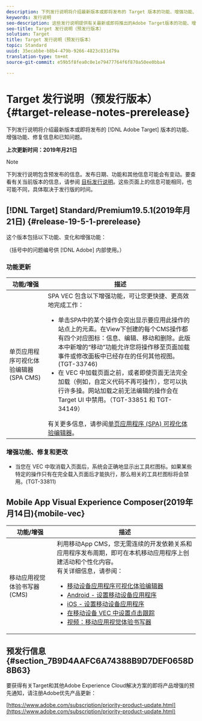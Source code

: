 ```yaml
---
description: 下列发行说明将介绍最新版本或即将发布的 Target 版本的功能、增强功能、修复信息和已知问题。
keywords: 发行说明
seo-description: 这些发行说明提供有关最新或即将推出的Adobe Target版本的功能、增强、修复和已知问题的信息
seo-title: Target 发行说明（预发行版本）
solution: Target
title: Target 发行说明（预发行版本）
topic: Standard
uuid: 35ecabbe-b8b4-479b-9266-4823c831d79a
translation-type: tm+mt
source-git-commit: e59b5f8fea0c0e1e79477764f6f870a50ee0bba4

---
```



# Target 发行说明（预发行版本）{#target-release-notes-prerelease}

下列发行说明将介绍最新版本或即将发布的 [!DNL Adobe Target] 版本的功能、增强功能、修复信息和已知问题。

**上次更新时间：2019年月21日**

>[!NOTE]
>
>下列发行说明包含预发布的信息。发布日期、功能和其他信息可能会有变动。要查看有关当前版本的信息，请参阅 [目标发行说明](release-notes.md)。这些页面上的信息可能相同，也可能不同，具体取决于发行版的时间。

## [!DNL Target] Standard/Premium19.5.1(2019年月21日) {#release-19-5-1-prerelease}

这个版本包括以下功能、变化和增强功能：

（括号中的问题编号供 [!DNL Adobe] 内部使用。）

### 功能更新

| 功能/增强 | 描述 |
| --- | --- |
| 单页应用程序可视化体验编辑器(SPA CMS) | SPA VEC 包含以下增强功能，可让您更快捷、更高效地完成工作：<ul><li>单击SPA中的某个操作会突出显示要应用此操作的站点上的元素。在View下创建的每个CMS操作都有四个对应图标：信息、编辑、移动和删除。此版本中新增的“移动”功能允许您将操作移至页面加载事件或修改面板中已经存在的任何其他视图。(TGT-33746)</li><li>在 VEC 中加载页面之前，或者即使页面无法完全加载（例如，自定义代码不再可操作），您可以执行许多操。网站加载之前无法编辑的操作会在 Target UI 中禁用。（TGT-33851 和 TGT-34149）</li></ul>有关更多信息，请参阅[单页应用程序 (SPA) 可视化体验编辑器](/help/c-experiences/spa-visual-experience-composer.md)。 |

### 增强功能、修复和更改

* 当您在 VEC 中取消载入页面后，系统会正确地显示出工具栏图标。如果某些特定的操作只有在完全载入页面后才能执行，那么相关的工具栏图标将会禁用。(TGT-33811)

## Mobile App Visual Experience Composer(2019年月14日){mobile-vec}

| 功能/增强 | 描述 |
| --- | --- |
| 移动应用视觉体验书写器(CMS) | 利用移动App CMS，您无需连续的开发依赖关系和应用程序发布周期，即可在本机移动应用程序上创建活动和个性化内容。<br>有关详细信息，请参阅：<ul><li>[移动设备应用程序可视化体验编辑器](/help/c-target-mobile-app/c-mobile-visual-experience-composer/mobile-visual-experience-composer.md)</li><li>[Android - 设置移动设备应用程序](/help/c-target-mobile-app/c-mobile-visual-experience-composer/mobile-visual-experience-composer-android.md)</li><li>[iOS - 设置移动设备应用程序](/help/c-target-mobile-app/c-mobile-visual-experience-composer/mobile-visual-experience-composer-ios.md)</li><li>[在移动设备 VEC 中设置点击跟踪](/help/c-target-mobile-app/c-mobile-visual-experience-composer/set-up-click-tracking-in-the-mobile-vec.md)</li><li>[视频：移动应用视觉体验书写器](/help/c-target-mobile-app/c-mobile-visual-experience-composer/mobile-visual-experience-composer.md#video)</li></ul> |

## 预发行信息 {#section_7B9D4AAFC6A74388B9D7DEF0658D8B63}

要获得有关Target和其他Adobe Experience Cloud解决方案的即将产品增强的预先通知，请注册Adobe优先产品更新：

[https://www.adobe.com/subscription/priority-product-update.html](https://www.adobe.com/subscription/priority-product-update.html)
